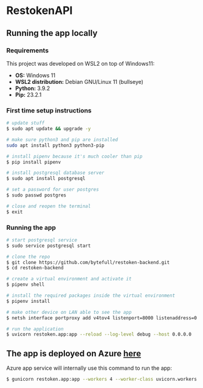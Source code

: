 # RestokenAPI

## Running the app locally

### Requirements
This project was developed on WSL2 on top of Windows11:

* **OS:** Windows 11
* **WSL2 distribution:** Debian GNU/Linux 11 (bullseye)
* **Python:** 3.9.2
* **Pip:** 23.2.1

### First time setup instructions

```bash
# update stuff
$ sudo apt update && upgrade -y

# make sure python3 and pip are installed
sudo apt install python3 python3-pip

# install pipenv because it's much cooler than pip
$ pip install pipenv

# install postgresql database server
$ sudo apt install postgresql

# set a password for user postgres
$ sudo passwd postgres

# close and reopen the terminal
$ exit
```

### Running the app

```bash
# start postgresql service
$ sudo service postgresql start

# clone the repo
$ git clone https://github.com/bytefull/restoken-backend.git
$ cd restoken-backend

# create a virtual environment and activate it
$ pipenv shell

# install the required packages inside the virtual environment
$ pipenv install

# make other device on LAN able to see the app
$ netsh interface portproxy add v4tov4 listenport=8000 listenaddress=0.0.0.0 connectport=8000 connectaddress=172.30.15.113

# run the application
$ uvicorn restoken.app:app --reload --log-level debug --host 0.0.0.0
```

## The app is deployed on Azure [here](https://restoken.azurewebsites.net/docs)
Azure app service will internally use this command to run the app:

```bash
$ gunicorn restoken.app:app --workers 4 --worker-class uvicorn.workers.UvicornWorker --reload
```
